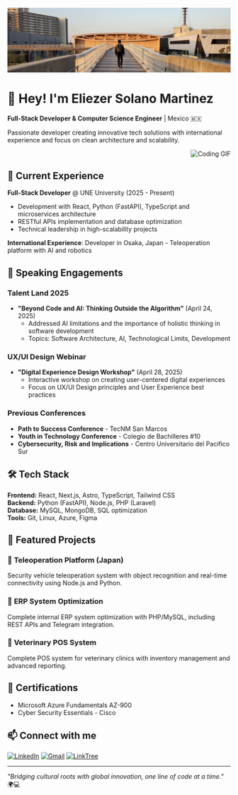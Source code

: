 
![Eliezer Solano Martinez](https://github.com/DevEliezerMartinez/DevEliezerMartinez/blob/main/img/cover.jpg?raw=true)

# 👋 Hey! I'm Eliezer Solano Martinez

**Full-Stack Developer & Computer Science Engineer** | Mexico 🇲🇽

Passionate developer creating innovative tech solutions with international experience and focus on clean architecture and scalability.

<div align="right">
  <img src="https://user-images.githubusercontent.com/5713670/87202985-820dcb80-c2b6-11ea-9f56-7ec461c497c3.gif" width="25%" alt="Coding GIF"/>
</div>




## 💼 Current Experience

**Full-Stack Developer** @ UNE University (2025 - Present)
- Development with React, Python (FastAPI), TypeScript and microservices architecture
- RESTful APIs implementation and database optimization
- Technical leadership in high-scalability projects

**International Experience**: Developer in Osaka, Japan - Teleoperation platform with AI and robotics

## 🎤 Speaking Engagements

### **Talent Land 2025**
- **"Beyond Code and AI: Thinking Outside the Algorithm"** (April 24, 2025)
  - Addressed AI limitations and the importance of holistic thinking in software development
  - Topics: Software Architecture, AI, Technological Limits, Development

### **UX/UI Design Webinar**
- **"Digital Experience Design Workshop"** (April 28, 2025)
  - Interactive workshop on creating user-centered digital experiences
  - Focus on UX/UI Design principles and User Experience best practices

### **Previous Conferences**
- **Path to Success Conference** - TecNM San Marcos
- **Youth in Technology Conference** - Colegio de Bachilleres #10
- **Cybersecurity, Risk and Implications** - Centro Universitario del Pacifico Sur

## 🛠️ Tech Stack

**Frontend:** React, Next.js, Astro, TypeScript, Tailwind CSS  
**Backend:** Python (FastAPI), Node.js, PHP (Laravel)  
**Database:** MySQL, MongoDB, SQL optimization  
**Tools:** Git, Linux, Azure, Figma

## 🌟 Featured Projects

### 🤖 **Teleoperation Platform** (Japan)
Security vehicle teleoperation system with object recognition and real-time connectivity using Node.js and Python.

### 🏢 **ERP System Optimization**
Complete internal ERP system optimization with PHP/MySQL, including REST APIs and Telegram integration.

### 🏥 **Veterinary POS System**
Complete POS system for veterinary clinics with inventory management and advanced reporting.

## 📜 Certifications

- Microsoft Azure Fundamentals AZ-900
- Cyber Security Essentials - Cisco

## 📫 Connect with me

[![LinkedIn](https://img.shields.io/badge/LinkedIn-0077B5?style=for-the-badge&logo=linkedin&logoColor=white)](https://www.linkedin.com/in/eliezermartinez/) [![Gmail](https://img.shields.io/badge/Gmail-D14836?style=for-the-badge&logo=gmail&logoColor=white)](mailto:develiezermartinez@gmail.com) [![LinkTree](https://img.shields.io/badge/Linktree-39E09B?style=for-the-badge&logo=linktree&logoColor=white)](https://linktr.ee/eliezerMartinez)

---

*"Bridging cultural roots with global innovation, one line of code at a time."* 🌍💻
